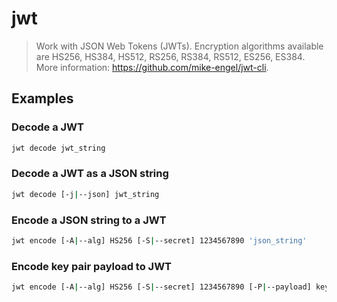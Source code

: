 # jwt

> Work with JSON Web Tokens (JWTs). Encryption algorithms available are HS256, HS384, HS512, RS256, RS384, RS512, ES256, ES384. More information: <https://github.com/mike-engel/jwt-cli>.

## Examples

### Decode a JWT

```bash
jwt decode jwt_string
```

### Decode a JWT as a JSON string

```bash
jwt decode [-j|--json] jwt_string
```

### Encode a JSON string to a JWT

```bash
jwt encode [-A|--alg] HS256 [-S|--secret] 1234567890 'json_string'
```

### Encode key pair payload to JWT

```bash
jwt encode [-A|--alg] HS256 [-S|--secret] 1234567890 [-P|--payload] key=value
```
